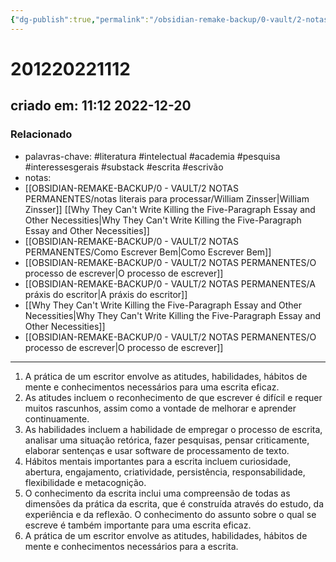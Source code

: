 ```yaml
---
{"dg-publish":true,"permalink":"/obsidian-remake-backup/0-vault/2-notas-permanentes/resumo-de-praxis-do-escritor/","tags":["permanente","literatura","intelectual","academia","pesquisa","interessesgerais","substack","escrita","escrivão"],"dgHomeLink":true,"dgShowLocalGraph":true,"dgShowFileTree":true,"dgEnableSearch":true,"noteIcon":""}
---
```


# 201220221112
## criado em: 11:12 2022-12-20

### Relacionado
- palavras-chave: #literatura #intelectual #academia #pesquisa #interessesgerais #substack #escrita #escrivão 
- notas: 
- [[OBSIDIAN-REMAKE-BACKUP/0 - VAULT/2 NOTAS PERMANENTES/notas literais para processar/William Zinsser\|William Zinsser]] [[Why They Can't Write Killing the Five-Paragraph Essay and Other Necessities\|Why They Can't Write Killing the Five-Paragraph Essay and Other Necessities]]
- [[OBSIDIAN-REMAKE-BACKUP/0 - VAULT/2 NOTAS PERMANENTES/Como Escrever Bem\|Como Escrever Bem]]
- [[OBSIDIAN-REMAKE-BACKUP/0 - VAULT/2 NOTAS PERMANENTES/O processo de escrever\|O processo de escrever]]
- [[OBSIDIAN-REMAKE-BACKUP/0 - VAULT/2 NOTAS PERMANENTES/A práxis do escritor\|A práxis do escritor]]
-  [[Why They Can't Write Killing the Five-Paragraph Essay and Other Necessities\|Why They Can't Write Killing the Five-Paragraph Essay and Other Necessities]]
- [[OBSIDIAN-REMAKE-BACKUP/0 - VAULT/2 NOTAS PERMANENTES/O processo de escrever\|O processo de escrever]]
---

1.  A prática de um escritor envolve as atitudes, habilidades, hábitos de mente e conhecimentos necessários para uma escrita eficaz.
2.  As atitudes incluem o reconhecimento de que escrever é difícil e requer muitos rascunhos, assim como a vontade de melhorar e aprender continuamente.
3.  As habilidades incluem a habilidade de empregar o processo de escrita, analisar uma situação retórica, fazer pesquisas, pensar criticamente, elaborar sentenças e usar software de processamento de texto.
4.  Hábitos mentais importantes para a escrita incluem curiosidade, abertura, engajamento, criatividade, persistência, responsabilidade, flexibilidade e metacognição.
5.  O conhecimento da escrita inclui uma compreensão de todas as dimensões da prática da escrita, que é construída através do estudo, da experiência e da reflexão. O conhecimento do assunto sobre o qual se escreve é também importante para uma escrita eficaz.
6. A prática de um escritor envolve as atitudes, habilidades, hábitos de mente e conhecimentos necessários para a escrita.

